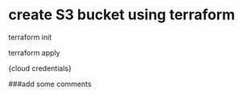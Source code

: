 # create S3 bucket using terraform

terraform init

terraform apply

{cloud credentials}

###add some comments

###
###

###

###

###

###

